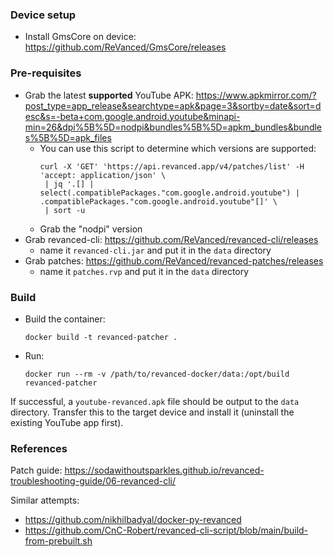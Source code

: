 ### Device setup
 - Install GmsCore on device: https://github.com/ReVanced/GmsCore/releases
### Pre-requisites
 - Grab the latest **supported** YouTube APK: https://www.apkmirror.com/?post_type=app_release&searchtype=apk&page=3&sortby=date&sort=desc&s=-beta+com.google.android.youtube&minapi-min=26&dpi%5B%5D=nodpi&bundles%5B%5D=apkm_bundles&bundles%5B%5D=apk_files
   - You can use this script to determine which versions are supported:
     ```
     curl -X 'GET' 'https://api.revanced.app/v4/patches/list' -H 'accept: application/json' \
      | jq '.[] | select(.compatiblePackages."com.google.android.youtube") | .compatiblePackages."com.google.android.youtube"[]' \
      | sort -u
     ```
   - Grab the "nodpi" version
 - Grab revanced-cli: https://github.com/ReVanced/revanced-cli/releases
   - name it `revanced-cli.jar` and put it in the `data` directory
 - Grab patches: https://github.com/ReVanced/revanced-patches/releases
   - name it `patches.rvp` and put it in the `data` directory

### Build
 - Build the container:
    ```
    docker build -t revanced-patcher .
    ```
 - Run:
    ```
    docker run --rm -v /path/to/revanced-docker/data:/opt/build revanced-patcher
    ```

If successful, a `youtube-revanced.apk` file should be output to the `data` directory. Transfer this to the target device and install it (uninstall the existing YouTube app first).

### References

Patch guide: https://sodawithoutsparkles.github.io/revanced-troubleshooting-guide/06-revanced-cli/

Similar attempts:
 - https://github.com/nikhilbadyal/docker-py-revanced
 - https://github.com/CnC-Robert/revanced-cli-script/blob/main/build-from-prebuilt.sh
